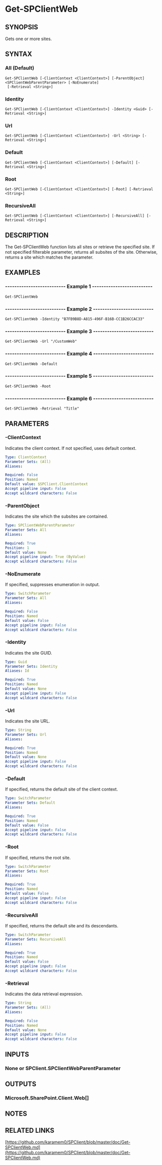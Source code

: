 # Get-SPClientWeb

## SYNOPSIS
Gets one or more sites.

## SYNTAX

### All (Default)
```
Get-SPClientWeb [-ClientContext <ClientContext>] [-ParentObject] <SPClientWebParentParameter> [-NoEnumerate]
 [-Retrieval <String>]
```

### Identity
```
Get-SPClientWeb [-ClientContext <ClientContext>] -Identity <Guid> [-Retrieval <String>]
```

### Url
```
Get-SPClientWeb [-ClientContext <ClientContext>] -Url <String> [-Retrieval <String>]
```

### Default
```
Get-SPClientWeb [-ClientContext <ClientContext>] [-Default] [-Retrieval <String>]
```

### Root
```
Get-SPClientWeb [-ClientContext <ClientContext>] [-Root] [-Retrieval <String>]
```

### RecursiveAll
```
Get-SPClientWeb [-ClientContext <ClientContext>] [-RecursiveAll] [-Retrieval <String>]
```

## DESCRIPTION
The Get-SPClientWeb function lists all sites or retrieve the specified site.
If not specified filterable parameter, returns all subsites of the site.
Otherwise, returns a site which matches the parameter.

## EXAMPLES

### -------------------------- Example 1 --------------------------
```
Get-SPClientWeb
```

### -------------------------- Example 2 --------------------------
```
Get-SPClientWeb -Identity "B7FB9B8D-A815-496F-B16B-CC1B26CCAC33"
```

### -------------------------- Example 3 --------------------------
```
Get-SPClientWeb -Url "/CustomWeb"
```

### -------------------------- Example 4 --------------------------
```
Get-SPClientWeb -Default
```

### -------------------------- Example 5 --------------------------
```
Get-SPClientWeb -Root
```

### -------------------------- Example 6 --------------------------
```
Get-SPClientWeb -Retrieval "Title"
```

## PARAMETERS

### -ClientContext
Indicates the client context.
If not specified, uses default context.

```yaml
Type: ClientContext
Parameter Sets: (All)
Aliases: 

Required: False
Position: Named
Default value: $SPClient.ClientContext
Accept pipeline input: False
Accept wildcard characters: False
```

### -ParentObject
Indicates the site which the subsites are contained.

```yaml
Type: SPClientWebParentParameter
Parameter Sets: All
Aliases: 

Required: True
Position: 1
Default value: None
Accept pipeline input: True (ByValue)
Accept wildcard characters: False
```

### -NoEnumerate
If specified, suppresses enumeration in output.

```yaml
Type: SwitchParameter
Parameter Sets: All
Aliases: 

Required: False
Position: Named
Default value: False
Accept pipeline input: False
Accept wildcard characters: False
```

### -Identity
Indicates the site GUID.

```yaml
Type: Guid
Parameter Sets: Identity
Aliases: Id

Required: True
Position: Named
Default value: None
Accept pipeline input: False
Accept wildcard characters: False
```

### -Url
Indicates the site URL.

```yaml
Type: String
Parameter Sets: Url
Aliases: 

Required: True
Position: Named
Default value: None
Accept pipeline input: False
Accept wildcard characters: False
```

### -Default
If specified, returns the default site of the client context.

```yaml
Type: SwitchParameter
Parameter Sets: Default
Aliases: 

Required: True
Position: Named
Default value: False
Accept pipeline input: False
Accept wildcard characters: False
```

### -Root
If specified, returns the root site.

```yaml
Type: SwitchParameter
Parameter Sets: Root
Aliases: 

Required: True
Position: Named
Default value: False
Accept pipeline input: False
Accept wildcard characters: False
```

### -RecursiveAll
If specified, returns the default site and its descendants.

```yaml
Type: SwitchParameter
Parameter Sets: RecursiveAll
Aliases: 

Required: True
Position: Named
Default value: False
Accept pipeline input: False
Accept wildcard characters: False
```

### -Retrieval
Indicates the data retrieval expression.

```yaml
Type: String
Parameter Sets: (All)
Aliases: 

Required: False
Position: Named
Default value: None
Accept pipeline input: False
Accept wildcard characters: False
```

## INPUTS

### None or SPClient.SPClientWebParentParameter

## OUTPUTS

### Microsoft.SharePoint.Client.Web[]

## NOTES

## RELATED LINKS

[https://github.com/karamem0/SPClient/blob/master/doc/Get-SPClientWeb.md](https://github.com/karamem0/SPClient/blob/master/doc/Get-SPClientWeb.md)

